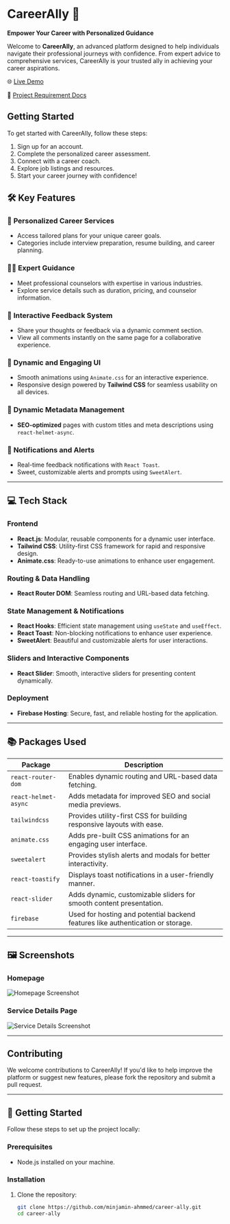 # CareerAlly 🌟

**Empower Your Career with Personalized Guidance**

Welcome to **CareerAlly**, an advanced platform designed to help individuals navigate their professional journeys with confidence. From expert advice to comprehensive services, CareerAlly is your trusted ally in achieving your career aspirations.

🌐 [Live Demo](https://career-ally.web.app/)

📓 [Project Requirement Docs](https://docs.google.com/document/d/1ErVVKPWEMzrmOn4bp18Vba0nfUpK-KZpqcTvSNffLKU/edit?tab=t.0)

## Getting Started

To get started with CareerAlly, follow these steps:

1. Sign up for an account.
2. Complete the personalized career assessment.
3. Connect with a career coach.
4. Explore job listings and resources.
5. Start your career journey with confidence!

## 🛠️ Key Features

### 🎯 **Personalized Career Services**

- Access tailored plans for your unique career goals.
- Categories include interview preparation, resume building, and career planning.

### 🧑‍🏫 **Expert Guidance**

- Meet professional counselors with expertise in various industries.
- Explore service details such as duration, pricing, and counselor information.

### 💬 **Interactive Feedback System**

- Share your thoughts or feedback via a dynamic comment section.
- View all comments instantly on the same page for a collaborative experience.

### 🎨 **Dynamic and Engaging UI**

- Smooth animations using `Animate.css` for an interactive experience.
- Responsive design powered by **Tailwind CSS** for seamless usability on all devices.

### 🌟 **Dynamic Metadata Management**

- **SEO-optimized** pages with custom titles and meta descriptions using `react-helmet-async`.

### 🔔 **Notifications and Alerts**

- Real-time feedback notifications with `React Toast`.
- Sweet, customizable alerts and prompts using `SweetAlert`.

---

## 💻 Tech Stack

### **Frontend**

- **React.js**: Modular, reusable components for a dynamic user interface.
- **Tailwind CSS**: Utility-first CSS framework for rapid and responsive design.
- **Animate.css**: Ready-to-use animations to enhance user engagement.

### **Routing & Data Handling**

- **React Router DOM**: Seamless routing and URL-based data fetching.

### **State Management & Notifications**

- **React Hooks**: Efficient state management using `useState` and `useEffect`.
- **React Toast**: Non-blocking notifications to enhance user experience.
- **SweetAlert**: Beautiful and customizable alerts for user interactions.

### **Sliders and Interactive Components**

- **React Slider**: Smooth, interactive sliders for presenting content dynamically.

### **Deployment**

- **Firebase Hosting**: Secure, fast, and reliable hosting for the application.

---

## 📚 Packages Used

| **Package**          | **Description**                                                                 |
| -------------------- | ------------------------------------------------------------------------------- |
| `react-router-dom`   | Enables dynamic routing and URL-based data fetching.                            |
| `react-helmet-async` | Adds metadata for improved SEO and social media previews.                       |
| `tailwindcss`        | Provides utility-first CSS for building responsive layouts with ease.           |
| `animate.css`        | Adds pre-built CSS animations for an engaging user interface.                   |
| `sweetalert`         | Provides stylish alerts and modals for better interactivity.                    |
| `react-toastify`     | Displays toast notifications in a user-friendly manner.                         |
| `react-slider`       | Adds dynamic, customizable sliders for smooth content presentation.             |
| `firebase`           | Used for hosting and potential backend features like authentication or storage. |

---

## 🖼️ Screenshots

### **Homepage**

![Homepage Screenshot](https://i.ibb.co.com/9GfRGfj/Screenshot-2024-11-19-141202.png)

### **Service Details Page**

![Service Details Screenshot](https://i.ibb.co.com/k61HRDG/Screenshot-2024-11-19-141132.png)

---

## Contributing

We welcome contributions to CareerAlly! If you'd like to help improve the platform or suggest new features, please fork the repository and submit a pull request.

---

## 🚀 Getting Started

Follow these steps to set up the project locally:

### Prerequisites

- Node.js installed on your machine.

### Installation

1. Clone the repository:
   ```bash
   git clone https://github.com/minjamin-ahmmed/career-ally.git
   cd career-ally
   ```
